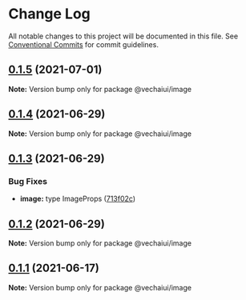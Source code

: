 # Change Log

All notable changes to this project will be documented in this file.
See [Conventional Commits](https://conventionalcommits.org) for commit guidelines.

## [0.1.5](https://github.com/vechai/vechaiui/compare/@vechaiui/image@0.1.4...@vechaiui/image@0.1.5) (2021-07-01)

**Note:** Version bump only for package @vechaiui/image





## [0.1.4](https://github.com/vechai/vechaiui/compare/@vechaiui/image@0.1.3...@vechaiui/image@0.1.4) (2021-06-29)

**Note:** Version bump only for package @vechaiui/image





## [0.1.3](https://github.com/vechai/vechaiui/compare/@vechaiui/image@0.1.2...@vechaiui/image@0.1.3) (2021-06-29)


### Bug Fixes

* **image:** type ImageProps ([713f02c](https://github.com/vechai/vechaiui/commit/713f02c2f841c65a7e348d91ffbd3ffb332cec1e))





## [0.1.2](https://github.com/vechai/vechaiui/compare/@vechaiui/image@0.1.1...@vechaiui/image@0.1.2) (2021-06-29)

**Note:** Version bump only for package @vechaiui/image





## [0.1.1](https://github.com/vechai/vechaiui/compare/@vechaiui/image@0.1.0...@vechaiui/image@0.1.1) (2021-06-17)

**Note:** Version bump only for package @vechaiui/image
